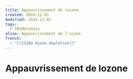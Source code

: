 ```yaml
---
title: Appauvrissement de lozone
created: 2024-12-01
modified: 2024-12-01
tags:
  - TBSMetadata
alias: Appauvrissement de l'ozone
french:
  - "[[15184 Ozone depletion]]"
---
```

# Appauvrissement de lozone
